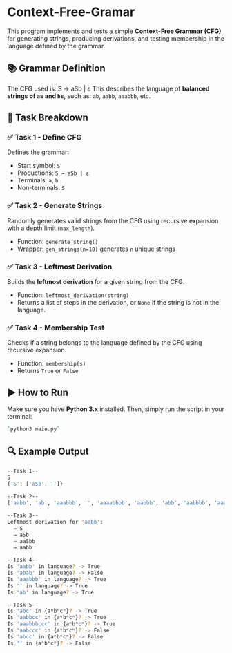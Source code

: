 # Context-Free-Gramar
This program implements and tests a simple **Context-Free Grammar (CFG)** for generating strings, producing derivations, and testing membership in the language defined by the grammar.

## 📚 Grammar Definition

The CFG used is:
S → aSb | ε
This describes the language of **balanced strings of `a`s and `b`s**, such as: `ab`, `aabb`, `aaabbb`, etc.

## 🧩 Task Breakdown

### ✅ Task 1 - Define CFG
Defines the grammar:
- Start symbol: `S`
- Productions: `S → aSb | ε`
- Terminals: `a`, `b`
- Non-terminals: `S`

### ✅ Task 2 - Generate Strings
Randomly generates valid strings from the CFG using recursive expansion with a depth limit (`max_length`).
- Function: `generate_string()`
- Wrapper: `gen_strings(n=10)` generates `n` unique strings

### ✅ Task 3 - Leftmost Derivation
Builds the **leftmost derivation** for a given string from the CFG.
- Function: `leftmost_derivation(string)`
- Returns a list of steps in the derivation, or `None` if the string is not in the language.

### ✅ Task 4 - Membership Test
Checks if a string belongs to the language defined by the CFG using recursive expansion.
- Function: `membership(s)`
- Returns `True` or `False`

## ▶️ How to Run

Make sure you have **Python 3.x** installed. Then, simply run the script in your terminal:

```bash
`python3 main.py`
```
## 🔍 Example Output
```bash
--Task 1--
S
{'S': ['aSb', '']}
    
--Task 2--
['aabb', 'ab', 'aaabbb', '', 'aaaabbbb', 'aabbb', 'abb', 'aabbbb', 'aaabb', 'aaaabb']

--Task 3--
Leftmost derivation for 'aabb':
  ⇒ S
  ⇒ aSb
  ⇒ aaSbb
  ⇒ aabb

--Task 4--
Is 'aabb' in language? -> True
Is 'abab' in language? -> False
Is 'aaabbb' in language? -> True
Is '' in language? -> True
Is 'ab' in language? -> True

--Task 5--
Is 'abc' in {aⁿbⁿcⁿ}? -> True
Is 'aabbcc' in {aⁿbⁿcⁿ}? -> True
Is 'aaabbbccc' in {aⁿbⁿcⁿ}? -> True
Is 'aabccc' in {aⁿbⁿcⁿ}? -> False
Is 'abcc' in {aⁿbⁿcⁿ}? -> False
Is '' in {aⁿbⁿcⁿ}? -> False
```

